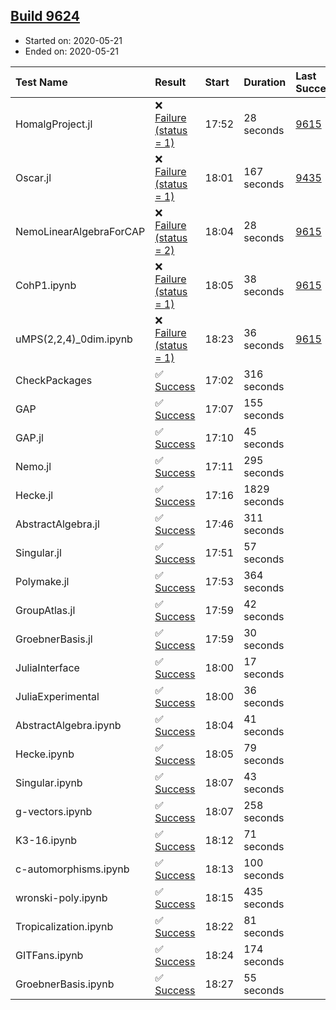## [Build 9624](https://oscarci.mathematik.uni-kl.de/job/oscar/9624/)

* Started on: 2020-05-21
* Ended on: 2020-05-21

| Test Name    | Result | Start | Duration | Last Success | First Failure |
|:-------------|:-------|:------|:---------|:-------------|:--------------|
| HomalgProject.jl | ❌ [Failure (status = 1)](https://oscarci.mathematik.uni-kl.de/job/oscar/9624/artifact/logs/build-9624/HomalgProject.jl.log) | 17:52 | 28 seconds | [9615](https://oscarci.mathematik.uni-kl.de/job/oscar/9615/) | [9616](https://oscarci.mathematik.uni-kl.de/job/oscar/9616/) |
| Oscar.jl | ❌ [Failure (status = 1)](https://oscarci.mathematik.uni-kl.de/job/oscar/9624/artifact/logs/build-9624/Oscar.jl.log) | 18:01 | 167 seconds | [9435](https://oscarci.mathematik.uni-kl.de/job/oscar/9435/) | [9436](https://oscarci.mathematik.uni-kl.de/job/oscar/9436/) |
| NemoLinearAlgebraForCAP | ❌ [Failure (status = 2)](https://oscarci.mathematik.uni-kl.de/job/oscar/9624/artifact/logs/build-9624/NemoLinearAlgebraForCAP.log) | 18:04 | 28 seconds | [9615](https://oscarci.mathematik.uni-kl.de/job/oscar/9615/) | [9616](https://oscarci.mathematik.uni-kl.de/job/oscar/9616/) |
| CohP1.ipynb | ❌ [Failure (status = 1)](https://oscarci.mathematik.uni-kl.de/job/oscar/9624/artifact/logs/build-9624/CohP1.ipynb.log) | 18:05 | 38 seconds | [9615](https://oscarci.mathematik.uni-kl.de/job/oscar/9615/) | [9616](https://oscarci.mathematik.uni-kl.de/job/oscar/9616/) |
| uMPS(2,2,4)_0dim.ipynb | ❌ [Failure (status = 1)](https://oscarci.mathematik.uni-kl.de/job/oscar/9624/artifact/logs/build-9624/uMPS-2-2-4-_0dim.ipynb.log) | 18:23 | 36 seconds | [9615](https://oscarci.mathematik.uni-kl.de/job/oscar/9615/) | [9616](https://oscarci.mathematik.uni-kl.de/job/oscar/9616/) |
| CheckPackages | ✅ [Success](https://oscarci.mathematik.uni-kl.de/job/oscar/9624/artifact/logs/build-9624/CheckPackages.log) | 17:02 | 316 seconds |  |  |
| GAP | ✅ [Success](https://oscarci.mathematik.uni-kl.de/job/oscar/9624/artifact/logs/build-9624/GAP.log) | 17:07 | 155 seconds |  |  |
| GAP.jl | ✅ [Success](https://oscarci.mathematik.uni-kl.de/job/oscar/9624/artifact/logs/build-9624/GAP.jl.log) | 17:10 | 45 seconds |  |  |
| Nemo.jl | ✅ [Success](https://oscarci.mathematik.uni-kl.de/job/oscar/9624/artifact/logs/build-9624/Nemo.jl.log) | 17:11 | 295 seconds |  |  |
| Hecke.jl | ✅ [Success](https://oscarci.mathematik.uni-kl.de/job/oscar/9624/artifact/logs/build-9624/Hecke.jl.log) | 17:16 | 1829 seconds |  |  |
| AbstractAlgebra.jl | ✅ [Success](https://oscarci.mathematik.uni-kl.de/job/oscar/9624/artifact/logs/build-9624/AbstractAlgebra.jl.log) | 17:46 | 311 seconds |  |  |
| Singular.jl | ✅ [Success](https://oscarci.mathematik.uni-kl.de/job/oscar/9624/artifact/logs/build-9624/Singular.jl.log) | 17:51 | 57 seconds |  |  |
| Polymake.jl | ✅ [Success](https://oscarci.mathematik.uni-kl.de/job/oscar/9624/artifact/logs/build-9624/Polymake.jl.log) | 17:53 | 364 seconds |  |  |
| GroupAtlas.jl | ✅ [Success](https://oscarci.mathematik.uni-kl.de/job/oscar/9624/artifact/logs/build-9624/GroupAtlas.jl.log) | 17:59 | 42 seconds |  |  |
| GroebnerBasis.jl | ✅ [Success](https://oscarci.mathematik.uni-kl.de/job/oscar/9624/artifact/logs/build-9624/GroebnerBasis.jl.log) | 17:59 | 30 seconds |  |  |
| JuliaInterface | ✅ [Success](https://oscarci.mathematik.uni-kl.de/job/oscar/9624/artifact/logs/build-9624/JuliaInterface.log) | 18:00 | 17 seconds |  |  |
| JuliaExperimental | ✅ [Success](https://oscarci.mathematik.uni-kl.de/job/oscar/9624/artifact/logs/build-9624/JuliaExperimental.log) | 18:00 | 36 seconds |  |  |
| AbstractAlgebra.ipynb | ✅ [Success](https://oscarci.mathematik.uni-kl.de/job/oscar/9624/artifact/logs/build-9624/AbstractAlgebra.ipynb.log) | 18:04 | 41 seconds |  |  |
| Hecke.ipynb | ✅ [Success](https://oscarci.mathematik.uni-kl.de/job/oscar/9624/artifact/logs/build-9624/Hecke.ipynb.log) | 18:05 | 79 seconds |  |  |
| Singular.ipynb | ✅ [Success](https://oscarci.mathematik.uni-kl.de/job/oscar/9624/artifact/logs/build-9624/Singular.ipynb.log) | 18:07 | 43 seconds |  |  |
| g-vectors.ipynb | ✅ [Success](https://oscarci.mathematik.uni-kl.de/job/oscar/9624/artifact/logs/build-9624/g-vectors.ipynb.log) | 18:07 | 258 seconds |  |  |
| K3-16.ipynb | ✅ [Success](https://oscarci.mathematik.uni-kl.de/job/oscar/9624/artifact/logs/build-9624/K3-16.ipynb.log) | 18:12 | 71 seconds |  |  |
| c-automorphisms.ipynb | ✅ [Success](https://oscarci.mathematik.uni-kl.de/job/oscar/9624/artifact/logs/build-9624/c-automorphisms.ipynb.log) | 18:13 | 100 seconds |  |  |
| wronski-poly.ipynb | ✅ [Success](https://oscarci.mathematik.uni-kl.de/job/oscar/9624/artifact/logs/build-9624/wronski-poly.ipynb.log) | 18:15 | 435 seconds |  |  |
| Tropicalization.ipynb | ✅ [Success](https://oscarci.mathematik.uni-kl.de/job/oscar/9624/artifact/logs/build-9624/Tropicalization.ipynb.log) | 18:22 | 81 seconds |  |  |
| GITFans.ipynb | ✅ [Success](https://oscarci.mathematik.uni-kl.de/job/oscar/9624/artifact/logs/build-9624/GITFans.ipynb.log) | 18:24 | 174 seconds |  |  |
| GroebnerBasis.ipynb | ✅ [Success](https://oscarci.mathematik.uni-kl.de/job/oscar/9624/artifact/logs/build-9624/GroebnerBasis.ipynb.log) | 18:27 | 55 seconds |  |  |
